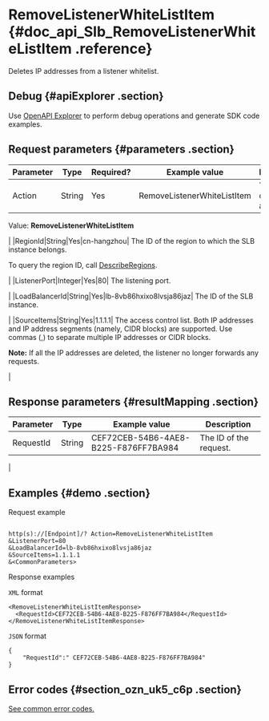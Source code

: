 # RemoveListenerWhiteListItem {#doc_api_Slb_RemoveListenerWhiteListItem .reference}

Deletes IP addresses from a listener whitelist.

## Debug {#apiExplorer .section}

Use [OpenAPI Explorer](https://api.aliyun.com/#product=Slb&api=RemoveListenerWhiteListItem) to perform debug operations and generate SDK code examples.

## Request parameters {#parameters .section}

|Parameter|Type|Required?|Example value|Description|
|---------|----|---------|-------------|-----------|
|Action|String|Yes|RemoveListenerWhiteListItem| The name of this action.

 Value: **RemoveListenerWhiteListItem**

 |
|RegionId|String|Yes|cn-hangzhou| The ID of the region to which the SLB instance belongs.

 To query the region ID, call [DescribeRegions](~~27584~~).

 |
|ListenerPort|Integer|Yes|80| The listening port.

 |
|LoadBalancerId|String|Yes|lb-8vb86hxixo8lvsja86jaz| The ID of the SLB instance.

 |
|SourceItems|String|Yes|1.1.1.1| The access control list. Both IP addresses and IP address segments \(namely, CIDR blocks\) are supported. Use commas \(,\) to separate multiple IP addresses or CIDR blocks.

 **Note:** If all the IP addresses are deleted, the listener no longer forwards any requests.

 |

## Response parameters {#resultMapping .section}

|Parameter|Type|Example value|Description|
|---------|----|-------------|-----------|
|RequestId|String|CEF72CEB-54B6-4AE8-B225-F876FF7BA984| The ID of the request.

 |

## Examples {#demo .section}

Request example

``` {#request_demo}

http(s)://[Endpoint]/? Action=RemoveListenerWhiteListItem
&ListenerPort=80
&LoadBalancerId=lb-8vb86hxixo8lvsja86jaz
&SourceItems=1.1.1.1
&<CommonParameters>

```

Response examples

`XML` format

``` {#xml_return_success_demo}
<RemoveListenerWhiteListItemResponse>
  <RequestId>CEF72CEB-54B6-4AE8-B225-F876FF7BA984</RequestId>
</RemoveListenerWhiteListItemResponse>

```

`JSON` format

``` {#json_return_success_demo}
{
	"RequestId":" CEF72CEB-54B6-4AE8-B225-F876FF7BA984"
}
```

## Error codes {#section_ozn_uk5_c6p .section}

[See common error codes.](https://error-center.alibabacloud.com/status/product/Slb)

